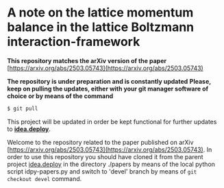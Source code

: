 # A note on the lattice momentum balance in the lattice Boltzmann interaction-framework

**This repository matches the arXiv version of the paper** [https://arxiv.org/abs/2503.05743](https://arxiv.org/abs/2503.05743)

**The repository is under preparation and is constantly updated**
**Please, keep on pulling the updates, either with your git manager software of choice or by means of the command**
```bash
$ git pull
```

This project will be updated in order be kept functional for further updates to [**idea.deploy**](https://github.com/lullimat/idea.deploy).

Welcome to the repository related to the paper published on arXiv [https://arxiv.org/abs/2503.05743](https://arxiv.org/abs/2503.05743). In order to use this repository you should have cloned it from the parent project [idea.deploy](https://github.com/lullimat/idea.deploy) in the directory ./papers by means of the local python script idpy-papers.py and switch to 'devel' branch by means of `git checkout devel` command.
